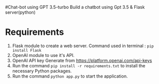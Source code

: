 #Chat-bot using GPT 3.5-turbo
Build a chatbot using Gpt 3.5 & Flask server(python)
# Requirements
1. Flask module to create a web server.
Command used in terminal : `pip install Flask`
2. OpenAI module to use it's API.
3. OpenAI API key
Generate from https://platform.openai.com/api-keys
4. Run the command `pip install -r requirements.txt` to install the necessary Python packages.
5. Run the command `python app.py` to start the application.